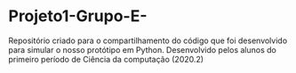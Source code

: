 # Projeto1-Grupo-E-
Repositório criado para o compartilhamento do código que foi desenvolvido para simular o nosso protótipo em Python. Desenvolvido pelos alunos do primeiro período de Ciência da computação (2020.2)
